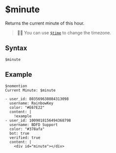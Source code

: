 # $minute
Returns the current minute of this hour.

> 🧙‍♂️ You can use [`$time`](./time.md) to change the timezone.

## Syntax
```
$minute
```

## Example
```
$nomention
Current Minute: $minute
```

```discord yaml
- user_id: 803569638084313098
  username: RainbowKey
  color: "#E67E22"
  content: |
    !example 
- user_id: 1009018156494368798
  username: BDFD Support
  color: "#378afa"
  bot: true
  verified: true
  content: |
    <div id="minute"></div>
```

<script src="../theme/livetime.js"></script>
